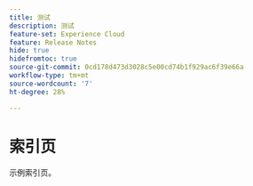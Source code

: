 ```yaml
---
title: 测试
description: 测试
feature-set: Experience Cloud
feature: Release Notes
hide: true
hidefromtoc: true
source-git-commit: 0cd178d473d3028c5e00cd74b1f929ac6f39e66a
workflow-type: tm+mt
source-wordcount: '7'
ht-degree: 28%

---
```


# 索引页

示例索引页。

